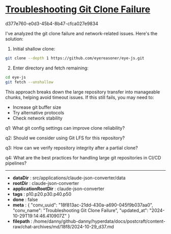 # [Troubleshooting Git Clone Failure](https://claude.ai/chat/18f813ac-21dd-430a-a690-045f9b037aa0)

d377e760-e0d3-45b4-8b47-cfca027e9834

 I've analyzed the git clone failure and network-related issues. Here's the solution:

1. Initial shallow clone:
```bash
git clone --depth 1 https://github.com/eyereasoner/eye-js.git
```

2. Enter directory and fetch remaining:
```bash
cd eye-js
git fetch --unshallow
```

This approach breaks down the large repository transfer into manageable chunks, helping avoid timeout issues. If this still fails, you may need to:
- Increase git buffer size
- Try alternative protocols
- Check network stability

q1: What git config settings can improve clone reliability?

q2: Should we consider using Git LFS for this repository?

q3: How can we verify repository integrity after a partial clone?

q4: What are the best practices for handling large git repositories in CI/CD pipelines?

---

* **dataDir** : src/applications/claude-json-converter/data
* **rootDir** : claude-json-converter
* **applicationRootDir** : claude-json-converter
* **tags** : p10.p20.p30.p40.p50
* **done** : false
* **meta** : {
  "conv_uuid": "18f813ac-21dd-430a-a690-045f9b037aa0",
  "conv_name": "Troubleshooting Git Clone Failure",
  "updated_at": "2024-10-29T19:14:46.410907Z"
}
* **filepath** : /home/danny/github-danny/hyperdata/docs/postcraft/content-raw/chat-archives/md/18f8/2024-10-29_d37.md